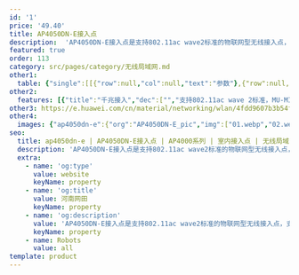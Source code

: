 ```yaml
---
id: '1'
price: '49.40'
title: AP4050DN-E接入点
description:  'AP4050DN-E接入点是支持802.11ac wave2标准的物联网型无线接入点，支持2×2MIMO和两条空间流，整机速率1.267Gbps，适合部署在商超、医疗、仓储、制造、物流等场景。'
featured: true
order: 113
category: src/pages/category/无线局域网.md
other1: 
  table: {"single":[[{"row":null,"col":null,"text":"参数"},{"row":null,"col":null,"text":"AP4050DN-E"}],[{"row":null,"col":null,"text":"尺寸（长×宽×高）"},{"row":null,"col":null,"text":"220mm × 220mm × 53mm"}],[{"row":null,"col":null,"text":"电源输入"},{"row":null,"col":null,"text":"DC：12V±10%\nPoE供电：满足802.3at以太网供电标准"}],[{"row":null,"col":null,"text":"最大功耗"},{"row":null,"col":null,"text":"16W（不包含USB、物联网插卡、PoE_OUT接口输出功耗）\n\n说明：实际最大功耗遵照不同国家和地区法规而有所不同。"}],[{"row":null,"col":null,"text":"工作温度"},{"row":null,"col":null,"text":"-10℃～+50℃"}],[{"row":null,"col":null,"text":"天线类型"},{"row":null,"col":null,"text":"内置双频全向天线"}],[{"row":null,"col":null,"text":"可同时在线的用户数量"},{"row":null,"col":null,"text":"≤512"}],[{"row":null,"col":null,"text":"最大发射功率"},{"row":null,"col":null,"text":"2.4G：23dBm（组合功率）\n5G：23dBm（组合功率）\n\n说明：实际发射功率遵照不同国家和地区法规而有所不同。"}],[{"row":null,"col":null,"text":"MIMO:空间流"},{"row":null,"col":null,"text":"2 x 2:2"}],[{"row":null,"col":null,"text":"无线协议"},{"row":null,"col":null,"text":"802.11a/b/g/n/ac/ac wave2"}],[{"row":null,"col":null,"text":"最高速率"},{"row":null,"col":null,"text":"1.267Gbps"}]]}
other2:
  features: [{"title":"千兆接入","dec":["","支持802.11ac wave 2标准，MU-MIMO，2.4GHz和5GHz双射频同时提供业务，整机速率1.267Gbps",""]},{"title":"IoT Wi-Fi融合","dec":["","融合Wi-Fi和IoT网络，TCO降低50%",""]},{"title":"易扩展","dec":["","3个物联网模块插槽,可扩展，蓝牙，RFID, Zigbee等",""]}]
other3: https://e.huawei.com/cn/material/networking/wlan/4fdd9607b3b54f77996741100134413d
other4:
  images: {"ap4050dn-e":{"org":"AP4050DN-E_pic","img":["01.webp","02.webp","03.webp","04.webp","05.webp","06.webp","07.webp","08.webp"]}}
seo:
  title: ap4050dn-e | AP4050DN-E接入点 | AP4000系列 | 室内接入点 | 无线局域网 | 企业网络
  description: 'AP4050DN-E接入点是支持802.11ac wave2标准的物联网型无线接入点，支持2×2MIMO和两条空间流，整机速率1.267Gbps，适合部署在商超、医疗、仓储、制造、物流等场景。'
  extra:
    - name: 'og:type'
      value: website
      keyName: property
    - name: 'og:title'
      value: 河南网田
      keyName: property
    - name: 'og:description'
      value: 'AP4050DN-E接入点是支持802.11ac wave2标准的物联网型无线接入点，支持2×2MIMO和两条空间流，整机速率1.267Gbps，适合部署在商超、医疗、仓储、制造、物流等场景。'
      keyName: property
    - name: Robots
      value: all
template: product
---
```

